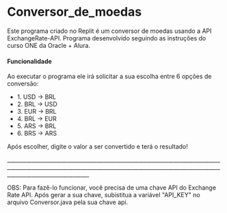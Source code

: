 <h1>Conversor_de_moedas</h1>
<p>Este programa criado no Replit é um conversor de moedas usando a API ExchangeRate-API. Programa desenvolvido seguindo as instruções do curso ONE da Oracle + Alura.</p>

<h4>Funcionalidade</h4>
<p>Ao executar o programa ele irá solicitar a sua escolha entre 6 opções de conversão:</p>
<ul>
  <li>1. USD -> BRL</li>
  <li>2. BRL -> USD</li>
  <li>3. EUR -> BRL</li>
  <li>4. BRL -> EUR</li>
  <li>5. ARS -> BRL</li>
  <li>6. BRS -> ARS</li>
</ul>
<p>Após escolher, digite o valor a ser convertido e terá o resultado!</p>
<p>__________________________________________________________________________________________________________________________________________________________________________________________</p>
<p>OBS: Para fazê-lo funcionar, você precisa de uma chave API do Exchange Rate API. Após gerar a sua chave, subistitua a variável "API_KEY" no arquivo Conversor.java pela sua chave api.</p>
